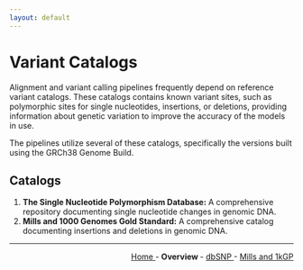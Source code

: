 ```yaml
---
layout: default
---
```

# Variant Catalogs

Alignment and variant calling pipelines frequently depend on reference variant catalogs. These catalogs contains known variant sites, such as polymorphic sites for single nucleotides, insertions, or deletions, providing information about genetic variation to improve the accuracy of the models in use.

The pipelines utilize several of these catalogs, specifically the versions built using the GRCh38 Genome Build.

## Catalogs

1. **The Single Nucleotide Polymorphism Database:** A comprehensive repository documenting single nucleotide changes in genomic DNA.
2. **Mills and 1000 Genomes Gold Standard:** A comprehensive catalog documenting insertions and deletions in genomic DNA.

---

<!-- This section relies on the html links generated by GitHub Pages 
and will not render correctly in Markdown -->
<div style="text-align: right">
    <a href="/"> Home </a> -
    <a> <b> Overview </b> </a> -
    <a href="1_dbSNP.html"> dbSNP </a> -
    <a href="2_Mills_and_1kGP.html"> Mills and 1kGP </a>
</div>